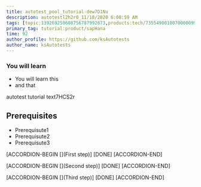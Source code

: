 ```yaml
---
title: autotest_pool_tutorial-dew7D1Nu
description: autotestl2h2r0_11/18/2020 6:08:59 AM
tags: [topic:139269250608756787992873,products:tech/73554900100700000996,tutorial:experience/advanced]
primary_tag: tutorial:product/sapHana
time: 92
author_profile: https://github.com/ksAutotests
author_name: ksAutotests
---
```

### You will learn
- You will learn this
- and that

autotest tutorial text7HCS2r

## Prerequisites
- Prerequisute1
- Prerequisute2
- Prerequisute3

[ACCORDION-BEGIN [](First step)]
[DONE]
[ACCORDION-END]

[ACCORDION-BEGIN [](Second step)]
[DONE]
[ACCORDION-END]

[ACCORDION-BEGIN [](Third step)]
[DONE]
[ACCORDION-END]

